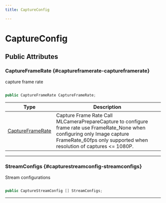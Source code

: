 ```yaml
---
title: CaptureConfig

---
```


# CaptureConfig










## Public Attributes

### CaptureFrameRate {#captureframerate-captureframerate}

capture frame rate 

```csharp

public CaptureFrameRate CaptureFrameRate;

```

| Type | Description  | 
|--|--|
| [CaptureFrameRate](/versioned_docs/version-14-Jun-2023/unity-api/api/UnityEngine.XR.MagicLeap/MLCameraBase/UnityEngine.XR.MagicLeap.MLCameraBase.md#enums-captureframerate) | Capture Frame Rate Call MLCameraPrepareCapture to configure frame rate use FrameRate&#95;None when configuring only Image capture FrameRate&#95;60fps only supported when resolution of captures &lt;= 1080P.  |





-----------

### StreamConfigs {#capturestreamconfig-streamconfigs}

Stream configurations 

```csharp

public CaptureStreamConfig [] StreamConfigs;

```






-----------


